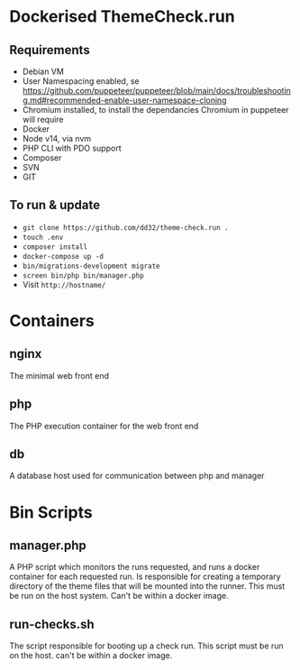 # Dockerised ThemeCheck.run

## Requirements
 - Debian VM
 - User Namespacing enabled, se https://github.com/puppeteer/puppeteer/blob/main/docs/troubleshooting.md#recommended-enable-user-namespace-cloning
 - Chromium installed, to install the dependancies Chromium in puppeteer will require
 - Docker
 - Node v14, via nvm
 - PHP CLI with PDO support
 - Composer
 - SVN
 - GIT

## To run & update
 - `git clone https://github.com/dd32/theme-check.run .`
 - `touch .env`
 - `composer install`
 - `docker-compose up -d`
 - `bin/migrations-development migrate`
 - `screen bin/php bin/manager.php`
 - Visit `http://hostname/`

# Containers
## nginx
 The minimal web front end
## php
 The PHP execution container for the web front end
## db
 A database host used for communication between php and manager

# Bin Scripts
## manager.php
 A PHP script which monitors the runs requested, and runs a docker container for each requested run.
 Is responsible for creating a temporary directory of the theme files that will be mounted into the runner.
 This must be run on the host system. Can't be within a docker image.
## run-checks.sh
 The script responsible for booting up a check run.
 This script must be run on the host. can't be within a docker image.
